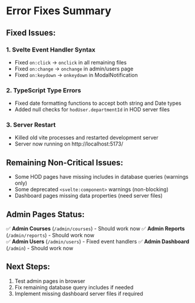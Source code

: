 # Error Fixes Summary

## Fixed Issues:

### 1. **Svelte Event Handler Syntax**
- Fixed `on:click` → `onclick` in all remaining files
- Fixed `on:change` → `onchange` in admin/users page
- Fixed `on:keydown` → `onkeydown` in ModalNotification

### 2. **TypeScript Type Errors**
- Fixed date formatting functions to accept both string and Date types
- Added null checks for `hodUser.departmentId` in HOD server files

### 3. **Server Restart**
- Killed old vite processes and restarted development server
- Server now running on http://localhost:5173/

## Remaining Non-Critical Issues:
- Some HOD pages have missing includes in database queries (warnings only)
- Some deprecated `<svelte:component>` warnings (non-blocking)
- Dashboard pages missing data properties (need server files)

## Admin Pages Status:
✅ **Admin Courses** (`/admin/courses`) - Should work now
✅ **Admin Reports** (`/admin/reports`) - Should work now  
✅ **Admin Users** (`/admin/users`) - Fixed event handlers
✅ **Admin Dashboard** (`/admin`) - Should work now

## Next Steps:
1. Test admin pages in browser
2. Fix remaining database query includes if needed
3. Implement missing dashboard server files if required
